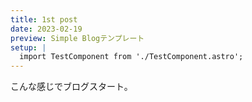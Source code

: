 ```yaml
---
title: 1st post
date: 2023-02-19
preview: Simple Blogテンプレート
setup: | 
  import TestComponent from './TestComponent.astro';
---
```


こんな感じでブログスタート。